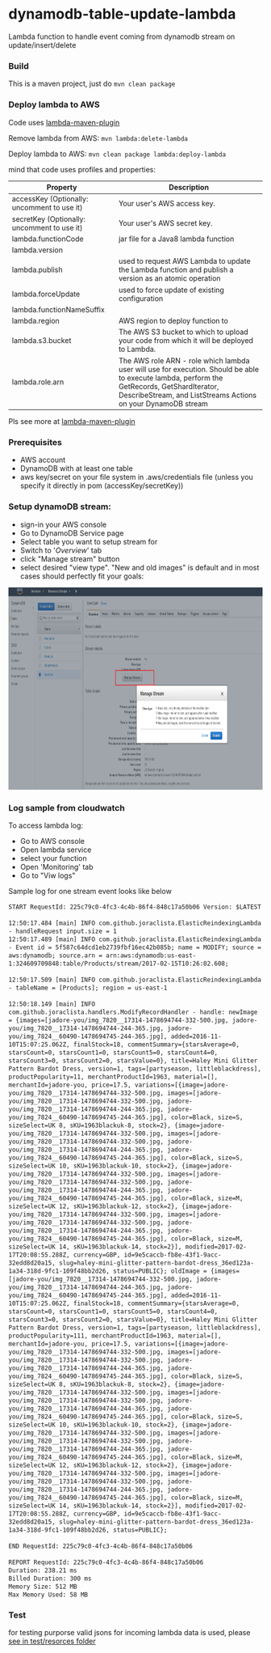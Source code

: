 # dynamodb-table-update-lambda
Lambda function to handle event coming from dynamodb stream on update/insert/delete

### Build
This is a maven project, just do ```mvn clean package```

### Deploy lambda to AWS

Code uses [lambda-maven-plugin](https://github.com/SeanRoy/lambda-maven-plugin)

Remove lambda from AWS: ```mvn lambda:delete-lambda```

Deploy lambda to AWS: ```mvn clean package lambda:deploy-lambda```


mind that code uses profiles and properties:

| Property | Description |
| --- | ---|
|accessKey (Optionally: uncomment to use it)|Your user's AWS access key. |
|secretKey (Optionally: uncomment to use it)|Your user's AWS secret key. |
|lambda.functionCode |  jar file for a Java8 lambda function |
|lambda.version | |
|lambda.publish | used to request AWS Lambda to update the Lambda function and publish a version as an atomic operation |
|lambda.forceUpdate |  used to force update of existing configuration |
|lambda.functionNameSuffix | |
|lambda.region | AWS region to deploy function to |
|lambda.s3.bucket | The AWS S3 bucket to which to upload your code from which it will be deployed to Lambda. |
|lambda.role.arn | The  AWS role ARN - role which lambda user will use for execution. Should be able to execute lambda, perform the GetRecords, GetShardIterator, DescribeStream, and ListStreams Actions on your DynamoDB stream |

Pls see more at [lambda-maven-plugin](https://github.com/SeanRoy/lambda-maven-plugin)

### Prerequisites
  * AWS account
  * DynamoDB with at least one table
  * aws key/secret on your file system in .aws/credentials file (unless you specify it directly in pom (accessKey/secretKey))  
  
### Setup dynamoDB stream:
  * sign-in your AWS console
  * Go to DynamoDB Service page
  * Select table you want to setup stream for
  * Switch to '*Overview*' tab
  * click "Manage stream" button
  * select desired "view type". "New and old images" is default and in most cases should perfectly fit your goals:
  <img src="/pics/ddb-streams.png" alt="screenshot" title="screenshot"  height="400" />
  
  
  ### Log sample from cloudwatch
  To access lambda log:
  * Go to AWS console
  * Open lambda service
  * select your function
  * Open 'Monitoring' tab
  * Go to "Viw logs"
  
  Sample log for one stream event looks like below
  ```
  START RequestId: 225c79c0-4fc3-4c4b-86f4-848c17a50b06 Version: $LATEST
  
12:50:17.484 [main] INFO com.github.joraclista.ElasticReindexingLambda - handleRequest input.size = 1 
12:50:17.489 [main] INFO com.github.joraclista.ElasticReindexingLambda - Event id = 5f587c64dcd1eb2739fbf16ec42b085b; name = MODIFY; source = aws:dynamodb; source.arn = arn:aws:dynamodb:us-east-1:324609709848:table/Products/stream/2017-02-15T10:26:02.608;

12:50:17.509 [main] INFO com.github.joraclista.ElasticReindexingLambda - tableName = [Products]; region = us-east-1 

12:50:18.149 [main] INFO com.github.joraclista.handlers.ModifyRecordHandler - handle: newImage = {images=[jadore-you/img_7820__17314-1478694744-332-500.jpg, jadore-you/img_7820__17314-1478694744-244-365.jpg, jadore-you/img_7824__60490-1478694745-244-365.jpg], added=2016-11-10T15:07:25.062Z, finalStock=18, commentSummary={starsAverage=0, starsCount=0, starsCount1=0, starsCount5=0, starsCount4=0, starsCount3=0, starsCount2=0, starsValue=0}, title=Haley Mini Glitter Pattern Bardot Dress, version=1, tags=[partyseason, littleblackdress], productPopularity=11, merchantProductId=1963, material=[], merchantId=jadore-you, price=17.5, variations=[{image=jadore-you/img_7820__17314-1478694744-332-500.jpg, images=[jadore-you/img_7820__17314-1478694744-332-500.jpg, jadore-you/img_7820__17314-1478694744-244-365.jpg, jadore-you/img_7824__60490-1478694745-244-365.jpg], color=Black, size=S, sizeSelect=UK 8, sKU=1963blackuk-8, stock=2}, {image=jadore-you/img_7820__17314-1478694744-332-500.jpg, images=[jadore-you/img_7820__17314-1478694744-332-500.jpg, jadore-you/img_7820__17314-1478694744-244-365.jpg, jadore-you/img_7824__60490-1478694745-244-365.jpg], color=Black, size=S, sizeSelect=UK 10, sKU=1963blackuk-10, stock=2}, {image=jadore-you/img_7820__17314-1478694744-332-500.jpg, images=[jadore-you/img_7820__17314-1478694744-332-500.jpg, jadore-you/img_7820__17314-1478694744-244-365.jpg, jadore-you/img_7824__60490-1478694745-244-365.jpg], color=Black, size=M, sizeSelect=UK 12, sKU=1963blackuk-12, stock=2}, {image=jadore-you/img_7820__17314-1478694744-332-500.jpg, images=[jadore-you/img_7820__17314-1478694744-332-500.jpg, jadore-you/img_7820__17314-1478694744-244-365.jpg, jadore-you/img_7824__60490-1478694745-244-365.jpg], color=Black, size=M, sizeSelect=UK 14, sKU=1963blackuk-14, stock=2}], modified=2017-02-17T20:08:55.288Z, currency=GBP, id=9e5caccb-fb8e-43f1-9acc-32edd8d20a15, slug=haley-mini-glitter-pattern-bardot-dress_36ed123a-1a34-318d-9fc1-109f48bb2d26, status=PUBLIC}; oldImage = {images=[jadore-you/img_7820__17314-1478694744-332-500.jpg, jadore-you/img_7820__17314-1478694744-244-365.jpg, jadore-you/img_7824__60490-1478694745-244-365.jpg], added=2016-11-10T15:07:25.062Z, finalStock=18, commentSummary={starsAverage=0, starsCount=0, starsCount1=0, starsCount5=0, starsCount4=0, starsCount3=0, starsCount2=0, starsValue=0}, title=Haley Mini Glitter Pattern Bardot Dress, version=1, tags=[partyseason, littleblackdress], productPopularity=111, merchantProductId=1963, material=[], merchantId=jadore-you, price=17.5, variations=[{image=jadore-you/img_7820__17314-1478694744-332-500.jpg, images=[jadore-you/img_7820__17314-1478694744-332-500.jpg, jadore-you/img_7820__17314-1478694744-244-365.jpg, jadore-you/img_7824__60490-1478694745-244-365.jpg], color=Black, size=S, sizeSelect=UK 8, sKU=1963blackuk-8, stock=2}, {image=jadore-you/img_7820__17314-1478694744-332-500.jpg, images=[jadore-you/img_7820__17314-1478694744-332-500.jpg, jadore-you/img_7820__17314-1478694744-244-365.jpg, jadore-you/img_7824__60490-1478694745-244-365.jpg], color=Black, size=S, sizeSelect=UK 10, sKU=1963blackuk-10, stock=2}, {image=jadore-you/img_7820__17314-1478694744-332-500.jpg, images=[jadore-you/img_7820__17314-1478694744-332-500.jpg, jadore-you/img_7820__17314-1478694744-244-365.jpg, jadore-you/img_7824__60490-1478694745-244-365.jpg], color=Black, size=M, sizeSelect=UK 12, sKU=1963blackuk-12, stock=2}, {image=jadore-you/img_7820__17314-1478694744-332-500.jpg, images=[jadore-you/img_7820__17314-1478694744-332-500.jpg, jadore-you/img_7820__17314-1478694744-244-365.jpg, jadore-you/img_7824__60490-1478694745-244-365.jpg], color=Black, size=M, sizeSelect=UK 14, sKU=1963blackuk-14, stock=2}], modified=2017-02-17T20:08:55.288Z, currency=GBP, id=9e5caccb-fb8e-43f1-9acc-32edd8d20a15, slug=haley-mini-glitter-pattern-bardot-dress_36ed123a-1a34-318d-9fc1-109f48bb2d26, status=PUBLIC}; 

END RequestId: 225c79c0-4fc3-4c4b-86f4-848c17a50b06

REPORT RequestId: 225c79c0-4fc3-4c4b-86f4-848c17a50b06	
Duration: 238.21 ms	
Billed Duration: 300 ms 
Memory Size: 512 MB	
Max Memory Used: 58 MB	
```


### Test

for testing purporse valid jsons for incoming lambda data is used, please [see in test/resorces folder](https://github.com/joraclista/dynamodb-table-update-lambda/tree/master/src/test/resources)
